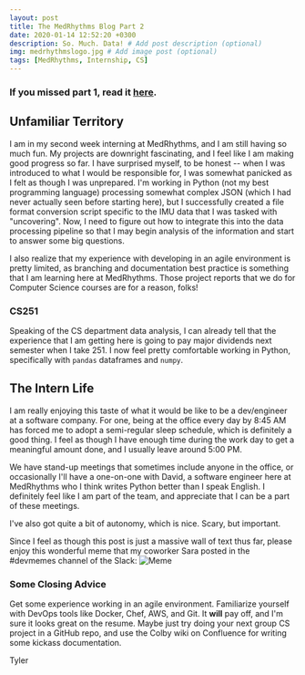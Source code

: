 ```yaml
---
layout: post
title: The MedRhythms Blog Part 2
date: 2020-01-14 12:52:20 +0300
description: So. Much. Data! # Add post description (optional)
img: medrhythmslogo.jpg # Add image post (optional)
tags: [MedRhythms, Internship, CS]
---
```


### If you missed part 1, read it [here](https://www.tylermhansen.com/blog/the-medrhythms-blog-part-1/).

## Unfamiliar Territory 
I am in my second week interning at MedRhythms, and I am still having so much fun. My projects are downright fascinating, and I feel like I am making good progress so far. I have surprised myself, to be honest -- when I was introduced to what I would be responsible for, I was somewhat panicked as I felt as though I was unprepared. I'm working in Python (not my best programming language) processing somewhat complex JSON (which I had never actually seen before starting here), but I successfully created a file format conversion script specific to the IMU data that I was tasked with "uncovering". Now, I need to figure out how to integrate this into the data processing pipeline so that I may begin analysis of the information and start to answer some big questions.

I also realize that my experience with developing in an agile environment is pretty limited, as branching and documentation best practice is something that I am learning here at MedRhythms. Those project reports that we do for Computer Science courses are for a reason, folks! 

### CS251
Speaking of the CS department data analysis, I can already tell that the experience that I am getting here is going to pay major dividends next semester when I take 251. I now feel pretty comfortable working in Python, specifically with ```pandas``` dataframes and ```numpy```. 

## The Intern Life
I am really enjoying this taste of what it would be like to be a dev/engineer at a software company. For one, being at the office every day by 8:45 AM has forced me to adopt a semi-regular sleep schedule, which is definitely a good thing. I feel as though I have enough time during the work day to get a meaningful amount done, and I usually leave around 5:00 PM. 

We have stand-up meetings that sometimes include anyone in the office, or occasionally I'll have a one-on-one with David, a software engineer here at MedRhythms who I think writes Python better than I speak English. I definitely feel like I am part of the team, and appreciate that I can be a part of these meetings.

I've also got quite a bit of autonomy, which is nice. Scary, but important. 

Since I feel as though this post is just a massive wall of text thus far, please enjoy this wonderful meme that my coworker Sara posted in the #devmemes channel of the Slack:
![Meme](https://github.com/tylermhansen/blog/blob/master/assets/img/meme.jpg)    

### Some Closing Advice
Get some experience working in an agile environment. Familiarize yourself with DevOps tools like Docker, Chef, AWS, and Git. It **will** pay off, and I'm sure it looks great on the resume. Maybe just try doing your next group CS project in a GitHub repo, and use the Colby wiki on Confluence for writing some kickass documentation.

Tyler
